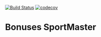 [![Build Status](https://travis-ci.org/alexsv95/04.BonusesSportMaster.svg?branch=master)](https://travis-ci.org/alexsv95/04.BonusesSportMaster)
[![codecov](https://codecov.io/gh/alexsv95/04.BonusesSportMaster/branch/master/graph/badge.svg)](https://codecov.io/gh/alexsv95/04.BonusesSportMaster)
# Bonuses SportMaster